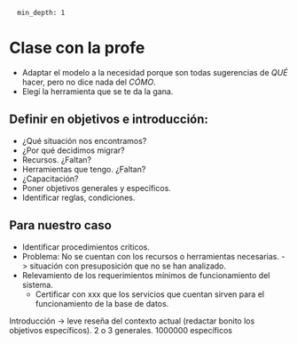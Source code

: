 ~~~toc
  min_depth: 1
~~~

# Clase con la profe
- Adaptar el modelo a la necesidad porque son todas sugerencias de _QUÉ_ hacer, pero no dice nada del _CÓMO_. 
- Elegí la herramienta que se te da la gana.


## Definir en objetivos e introducción:
- ¿Qué situación nos encontramos?
- ¿Por qué decidimos migrar?
- Recursos. ¿Faltan?
- Herramientas que tengo. ¿Faltan?
- ¿Capacitación?
- Poner objetivos generales y específicos.
- Identificar reglas, condiciones.


## Para nuestro caso
- Identificar procedimientos críticos.
- Problema: No se cuentan con los recursos o herramientas necesarias. -> situación con presuposición que no se han analizado.
- Relevamiento de los requerimientos mínimos de funcionamiento del sistema.
	- Certificar con xxx que los servicios que cuentan sirven para el funcionamiento de la base de datos.


Introducción -> leve reseña del contexto actual (redactar bonito los objetivos específicos).
2 o 3 generales. 1000000 específicos
